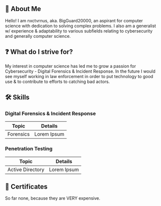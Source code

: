 ## 👤 About Me

Hello! I am nxctvrnus, aka. BigGuard20000, an aspirant for computer science with dedication to solving complex problems. I also am a generalist w/ experience & adaptability to various subfields relating to cybersecurity and generally computer science.

## ❓ What do I strive for?

My interest in computer science has led me to grow a passion for Cybersecurity - Digital Forensics & Incident Response. In the future I would see myself working in law enforcement in order to put technology to good use & to contribute to efforts to catching bad actors.

## 🛠️ Skills

### Digital Forensics & Incident Response
| Topic      | Details |
| ----------- | ----------- |
| Forensics      |  Lorem Ipsum       |

### Penetration Testing
| Topic      | Details |
| ----------- | ----------- |
| Active Directory      |  Lorem Ipsum       |

## 📄 Certificates
So far none, because they are VERY expensive.
